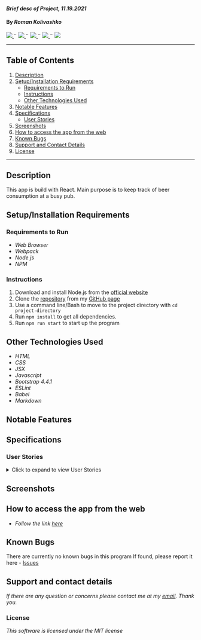 #### _Brief desc of Project, 11.19.2021_
<!-- ##### _Version 1.1 Updated 11.11.2021_ -->

#### By _**Roman Kolivashko**_

<html>
<!-- Project Shields -->
    <p align="left">
        <a href="https://github.com/romankolivashko/tap-room">
            <img src="https://img.shields.io/github/repo-size/romankolivashko/tap-room?style=plastic">
        </a>
		  ¨
        <a href="https://github.com/romankolivashko/tap-room/commits/main">
            <img src="https://img.shields.io/github/last-commit/romankolivashko/tap-room?color=yellow&style=plastic">
        </a>
        ¨
        <a href="https://github.com/romankolivashko/tap-room/stargazers">
            <img src="https://img.shields.io/github/stars/romankolivashko/tap-room?color=yellow&style=plastic">
        </a>
        ¨
        <a href="https://github.com/romankolivashko/tap-room/issues">
           <img src="https://img.shields.io/github/issues/romankolivashko/tap-room?color=yellow&style=plastic">
        </a>
        ¨
        <a href="https://linkedin.com/in/rkolivashko">
            <img src="https://img.shields.io/badge/-LinkedIn-black.svg?style=plastic&logo=linkedin&colorB=2867B2">
        </a>
    </p> 
</html>

---
## Table of Contents
1. [Description](#description)
2. [Setup/Installation Requirements](#setup/installation-requirements)
    - [Requirements to Run](#requirements-to-run)
    - [Instructions](#instructions)
    - [Other Technologies Used](#other-technologies-used)
3. [Notable Features](#notable-features)
4. [Specifications](#specifications)
    - [User Stories](#user-stories)
5. [Screenshots](#screenshots)
6. [How to access the app from the web](#web-access)
7. [Known Bugs](#known-bugs)
8. [Support and Contact Details](#support-and-contact-details)
9. [License](#license)
---
## Description <a name = "description"></a>
This app is build with React. Main purpose is to keep track of beer consumption at a busy pub.

## Setup/Installation Requirements <a name = "setup/installation-requirements"></a>

### Requirements to Run <a name = "requirements-to-run"></a>
* _Web Browser_
* _Webpack_
* _Node.js_
* _NPM_

### Instructions <a name = "instructions"></a>

1. Download and install Node.js from the [official website](https://nodejs.org/en/download/)
2. Clone the [repository](https://github.com/rkolivashko/tap-room.git) from my [GitHub page](https://github.com/rkolivashko)
3. Use a command line/Bash to move to the project directory with `cd project-directory`
4. Run `npm install` to get all dependencies. 
5. Run `npm run start` to start up the program


## Other Technologies Used <a name = "other-technologies-used"></a>

* _HTML_
* _CSS_
* _JSX_
* _Javascript_
* _Bootstrap 4.4.1_
* _ESLint_
* _Babel_
* _Markdown_

## Notable Features <a name = "notable-features"></a>

## Specifications <a name = "specifications"></a>



### User Stories <a name = "user-stories"></a>
<details>
  <summary>Click to expand to view User Stories </summary>

* As a user, I want to see a list/menu of all available kegs. For each keg, I want to see its name, brand, price and alcoholContent (or perhaps something like flavor for a kombucha store).
* As a user, I want to submit a form to add a new keg to a list.
* As a user, I want to be able to click on a keg to see its detail page.
* As a user, I want to see how many pints are left in a keg. Hint: A full keg has roughly 124 pints.
* As a user, I want to be able to click a button next to a keg whenever I sell a pint of it. This should decrease the number of pints left by 1. Pints should not be able to go below 0.

</details>

## Screenshots <a name = "screenshots"></a>


## How to access the app from the web <a name = "web-access"></a>
* _Follow the link [here](https://e/)_ 

## Known Bugs <a name = "known-bugs"></a>

There are currently no known bugs in this program
If found, please report it here - [Issues](https://github.com/romankolivashko/tap-room/issues)

## Support and contact details <a name = "support-and-contact-details"></a>

_If there are any question or concerns please contact me at my [email](mailto:rkolivashko@gmail.com). Thank you._



### License

*This software is licensed under the MIT license*
